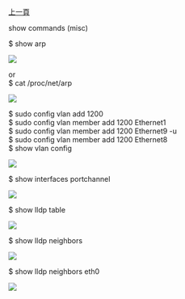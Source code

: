 [上一頁](/blog/sonic_command/layer2/show/)

show commands (misc)


$ show arp 

![](/blog/sonic_command/layer2/1.png)

or  
$ cat /proc/net/arp 

![](/blog/sonic_command/layer2/1.1.png)

$ sudo config vlan add 1200  
$ sudo config vlan member add 1200 Ethernet1  
$ sudo config vlan member add 1200 Ethernet9 -u  
$ sudo config vlan member add 1200 Ethernet8  
$ show vlan config

![](/blog/sonic_command//layer2/2.png)

$ show interfaces portchannel

![](/blog/sonic_command//layer2/3.png)

$ show lldp table

![](/blog/sonic_command//layer2/4.png)

$ show lldp neighbors

![](/blog/sonic_command//layer2/5.png)

$ show lldp neighbors eth0

![](/blog/sonic_command//layer2/6.png)
